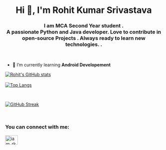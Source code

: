 <h1 align="center">Hi 👋, I'm Rohit Kumar Srivastava</h1>
<h3 align="center">I am MCA Second Year student . 
  <br> A passionate Python and Java developer. Love to contribute in open-source Projects . Always ready to learn new technologies. . </h3>

<br>





- 🌱 I’m currently learning **Android Developement**


[![Rohit's GitHub stats](https://github-readme-stats.vercel.app/api?username=rcoder23&show_icons=true&theme=radical)](https://github.com/rcoder23/github-readme-stats)
<br>
<br>
[![Top Langs](https://github-readme-stats.vercel.app/api/top-langs/?username=rcoder23&layout=compact)](https://github.com/rcoder23/github-readme-stats)



</p>

<br>

[![GitHub Streak](https://github-readme-streak-stats.herokuapp.com?user=rcoder23&theme=dark&hide_border=true)](https://git.io/streak-stats)

<br>
<h3 align="left">You can connect with me:</h3>
<p align="left">
<a href="https://twitter.com/iam_rksri" target="blank"><img align="center" src="https://cdn.jsdelivr.net/npm/simple-icons@3.0.1/icons/twitter.svg" alt="iam_rksri" height="30" width="40" /></a>
